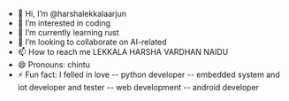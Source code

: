 - 👋 Hi, I’m @harshalekkalaarjun
- 👀 I’m interested in coding 
- 🌱 I’m currently learning rust
- 💞️ I’m looking to collaborate on AI-related 
- 📫 How to reach me LEKKALA HARSHA VARDHAN NAIDU
- 😄 Pronouns: chintu
- ⚡ Fun fact: I felled in love 
-- python developer 
-- embedded system and iot developer and tester 
-- web development 
-- android developer 


<!---
harshalekkalaarjun/harshalekkalaarjun is a ✨ special ✨ repository because its `README.md` (this file) appears on your GitHub profile.
You can click the Preview link to take a look at your changes.
--->
